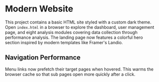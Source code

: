 # Modern Website

This project contains a basic HTML site styled with a custom dark theme.
Open `index.html` in a browser to explore the dashboard, user management page,
and eight analysis modules covering data collection through performance analysis.
The landing page now features a colorful hero section inspired by modern
templates like Framer's Landio.

## Navigation Performance

Menu links now prefetch their target pages when hovered. This warms the browser
cache so that sub pages open more quickly after a click.

